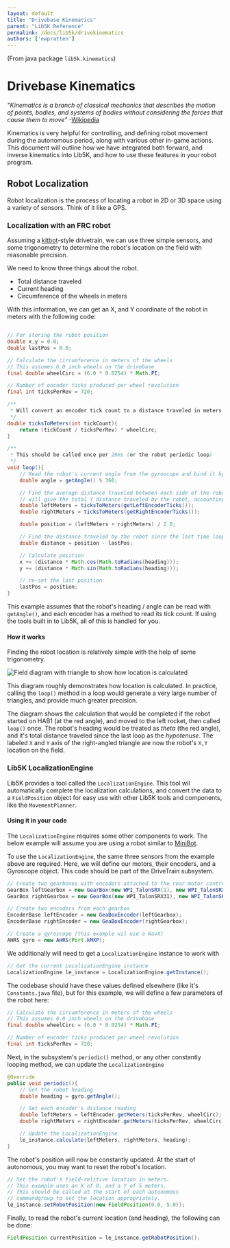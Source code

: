 ```yaml
---
layout: default
title: "Drivebase Kinematics"
parent: "Lib5K Reference"
permalink: /docs/lib5k/drivekinematics
authors: ['ewpratten']
---
```

(From java package `lib5k.kinematics`)

# Drivebase Kinematics
*"Kinematics is a branch of classical mechanics that describes the motion of points, bodies, and systems of bodies without considering the forces that cause them to move"* -[Wikipedia](https://www.google.com/url?sa=t&rct=j&q=&esrc=s&source=web&cd=36&cad=rja&uact=8&ved=2ahUKEwjEn-br7rjlAhWLVN8KHd5XAhcQmhMwI3oECAwQAg&url=https%3A%2F%2Fen.wikipedia.org%2Fwiki%2FKinematics&usg=AOvVaw3YJtWrMC7FfLS617mwvRLg)

Kinematics is very helpful for controlling, and defining robot movement during the autonomous period, along with various other in-game actions. This document will outline how we have integrated both forward, and inverse kinematics into Lib5K, and how to use these features in your robot program.

## Robot Localization
Robot localization is the process of locating a robot in 2D or 3D space using a variety of sensors. Think of it like a GPS.

### Localization with an FRC robot
Assuming a [kitbot](https://www.andymark.com/products/am14u3-kop-chassis)-style drivetrain, we can use three simple sensors, and some trigonometry to determine the robot's location on the field with reasonable precision.

We need to know three things about the robot.
 - Total distance traveled
 - Current heading
 - Circumference of the wheels in meters

With this information, we can get an X, and Y coordinate of the robot in meters with the following code:
```java

// For storing the robot position
double x,y = 0.0;
double lastPos = 0.0;

// Calculate the circumference in meters of the wheels
// This assumes 6.0 inch wheels on the drivebase
final double wheelCirc = (6.0 * 0.0254) * Math.PI;

// Number of encoder ticks produced per wheel revolution
final int ticksPerRev = 720;

/**
 * Will convert an encoder tick count to a distance traveled in meters
 */
double ticksToMeters(int tickCount){
    return (tickCount / ticksPerRev) * wheelCirc;
}

/**
 * This should be called once per 20ms (or the robot periodic loop)
 */
void loop(){
    // Read the robot's current angle from the gyroscope and bind it by 360 degrees
    double angle = getAngle() % 360;

    // Find the average distance traveled between each side of the robot. This
    // will give the total Y distance traveled by the robot, accounting for rotation
    double leftMeters = ticksToMeters(getLeftEncoderTicks());
    double rightMeters = ticksToMeters(getRightEncoderTicks());

    double position = (leftMeters + rightMeters) / 2.0;

    // Find the distance traveled by the robot since the last time loop() was called
    double distance = position - lastPos;

    // Calculate position
    x += (distance * Math.cos(Math.toRadians(heading)));
    y += (distance * Math.sin(Math.toRadians(heading)));

    // re-set the last position
    lastPos = position;
}

```

This example assumes that the robot's heading / angle can be read with `getAngle()`, and each encoder has a method to read its tick count. If using the tools built in to Lib5K, all of this is handled for you.

#### How it works
Finding the robot location is relatively simple with the help of some trigonometry. 

![Field diagram with triangle to show how location is calculated](/webdocs/assets/img/loc-diag.jpg)

This diagram roughly demonstrates how location is calculated. In practice, calling the `loop()` method in a loop would generate a very large number of triangles, and provide much greater precision.

The diagram shows the calculation that would be completed if the robot started on HAB1 (at the red angle), and moved to the left rocket, then called `loop()` once. The robot's heading would be treated as *theta* (the red angle), and it's total distance traveled since the last loop as the *hypotenuse*. The labeled `X` and `Y` axis of the right-angled triangle are now the robot's `X,Y` location on the field.

### Lib5K LocalizationEngine
Lib5K provides a tool called the `LocalizationEngine`. This tool wil automatically complete the localization calculations, and convert the data to a `FieldPosition` object for easy use with other Lib5K tools and components, like the `MovementPlanner`.

#### Using it in your code
The `LocalizationEngine` requires some other components to work. The below example will assume you are using a robot similar to [MiniBot](/webdocs/docs/robots/minibot).

To use the `LocalizationEngine`, the same three sensors from the example above are required. Here, we will define our motors, their encoders, and a Gyroscope object. This code should be part of the DriveTrain subsystem.
```java
// Create two gearboxes with encoders attached to the rear motor controllers
GearBox leftGearbox = new GearBox(new WPI_TalonSRX(1), new WPI_TalonSRX(2), true);
GearBox rightGearbox = new GearBox(new WPI_TalonSRX31), new WPI_TalonSRX(4), true);

// Create two encoders from each gearbox
EncoderBase leftEncoder = new GeaBoxEncoder(leftGearbox);
EncoderBase rightEncoder = new GeaBoxEncoder(rightGearbox);

// Create a gyroscope (this example wil use a NavX)
AHRS gyro = new AHRS(Port.kMXP);
```

We additionally will need to get a `LocalizationEngine` instance to work with
```java
// Get the current LocalizationEngine instance
LocalizationEngine le_instance = LocalizationEngine.getInstance();
```

The codebase should have these values defined elsewhere (like it's `Constants.java` file), but for this example, we will define a few parameters of the robot here:
```java
// Calculate the circumference in meters of the wheels
// This assumes 6.0 inch wheels on the drivebase
final double wheelCirc = (6.0 * 0.0254) * Math.PI;

// Number of encoder ticks produced per wheel revolution
final int ticksPerRev = 720;
```

Next, in the subsystem's `periodic()` method, or any other constantly looping method, we can update the `LocalizationEngine`
```java
@Override 
public void periodic(){
    // Get the robot heading
    double heading = gyro.getAngle();

    // Get each encoder's distance reading
    double leftMeters = leftEncoder.getMeters(ticksPerRev, wheelCirc);
    double rightMeters = rightEncoder.getMeters(ticksPerRev, wheelCirc);

    // Update the LocalizationEngine
    le_instance.calculate(leftMeters, rightMeters, heading);
}
```

The robot's position will now be constantly updated. At the start of autonomous, you may want to reset the robot's location. 
```java
// Set the robot's field-relitive location in meters.
// This example uses an X of 0, and a Y of 5 meters.
// This should be called at the start of each autonomous
// commandgroup to set the location appropriately.
le_instance.setRobotPosition(new FieldPosition(0.0, 5.0));
```

Finally, to read the robot's current location (and heading), the following can be done:
```java
FieldPosition currentPosition = le_instance.getRobotPosition();
```